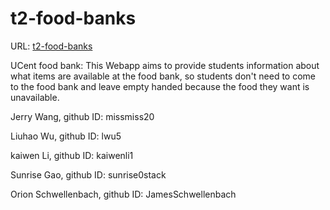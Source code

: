 # t2-food-banks

URL: [t2-food-banks](https://t2-food-banks.herokuapp.com/)

UCent food bank: This Webapp aims to provide students information about what items are available at the food bank, so students don't need to come to the food bank and leave empty handed because the food they want is unavailable.

Jerry Wang, github ID: missmiss20

Liuhao Wu, github ID: lwu5

kaiwen Li, github ID: kaiwenli1

Sunrise Gao, github ID: sunrise0stack

Orion Schwellenbach, github ID: JamesSchwellenbach

